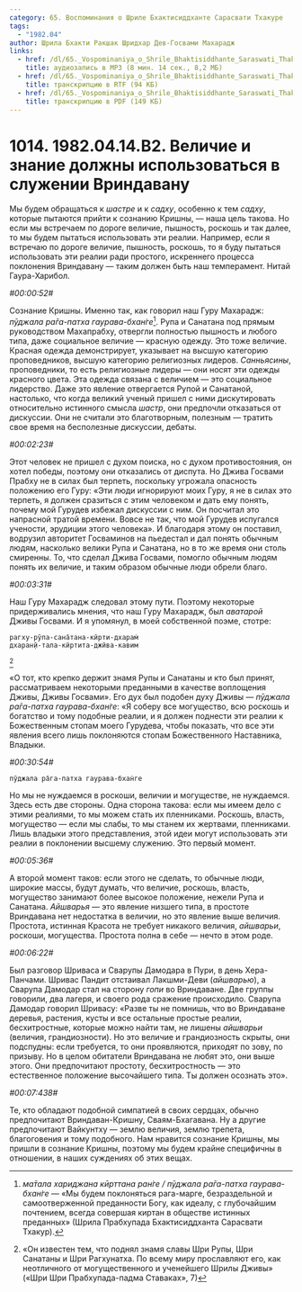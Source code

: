 ```yaml
---
category: 65. Воспоминания о Шриле Бхактисиддханте Сарасвати Тхакуре
tags:
  - "1982.04"
author: Шрила Бхакти Ракшак Шридхар Дев-Госвами Махарадж
links:
  - href: /dl/65._Vospominaniya_o_Shrile_Bhaktisiddhante_Saraswati_Thakure/1014_1982.04.14.B2_SridharMj_Velichie_i_znanie_dolzhny_ispol'zovat'sja_v_sluzhenii_Vrindavanu.mp3
    title: аудиозапись в MP3 (8 мин. 14 сек., 8,2 МБ)
  - href: /dl/65._Vospominaniya_o_Shrile_Bhaktisiddhante_Saraswati_Thakure/1014_1982.04.14.B2_SridharMj_Velichie_i_znanie_dolzhny_ispol'zovat'sja_v_sluzhenii_Vrindavanu.rtf
    title: транскрипцию в RTF (94 КБ)
  - href: /dl/65._Vospominaniya_o_Shrile_Bhaktisiddhante_Saraswati_Thakure/1014_1982.04.14.B2_SridharMj_Velichie_i_znanie_dolzhny_ispol'zovat'sja_v_sluzhenii_Vrindavanu.pdf
    title: транскрипцию в PDF (149 КБ)
---
```


# 1014. 1982.04.14.B2. Величие и знание должны использоваться в служении Вриндавану

Мы будем обращаться к *шастре* и к *садху*, особенно к тем *садху*, которые пытаются прийти к сознанию Кришны, — наша цель такова. Но если мы встречаем по дороге величие, пышность, роскошь и так далее, то мы будем пытаться использовать эти реалии. Например, если я встречаю по дороге величие, пышность, роскошь, то я буду пытаться использовать эти реалии ради простого, искреннего процесса поклонения Вриндавану — таким должен быть наш темперамент. Нитай Гаура-Харибол.

*#00:00:52#*

Сознание Кришны. Именно так, как говорил наш Гуру Махарадж: *пӯджала ра̄га-патха гаурава-бхан̇ге*[^_ftn1]. Рупа и Санатана под прямым руководством Махапрабху, отвергли полностью пышность и любого типа, даже социальное величие — красную одежду. Это тоже величие. Красная одежда демонстрирует, указывает на высшую категорию проповедников, высшую категорию религиозных лидеров. *Санньясины*, проповедники, то есть религиозные лидеры — они носят эти одежды красного цвета. Эта одежда связана с величием — это социальное лидерство. Даже это явление отвергается Рупой и Санатаной, настолько, что когда великий ученый пришел с ними дискутировать относительно истинного смысла *шастр*, они предпочли отказаться от дискуссии. Они не считали это благотворным, полезным — тратить свое время на бесполезные дискуссии, дебаты.

*#00:02:23#*

Этот человек не пришел с духом поиска, но с духом противостояния, он хотел победы, поэтому они отказались от диспута. Но Джива Госвами Прабху не в силах был терпеть, поскольку угрожала опасность положению его Гуру: «Эти люди игнорируют моих Гуру, я не в силах это терпеть, я должен сразиться с этим человеком и дать ему понять, почему мой Гурудев избежал дискуссии с ним. Он посчитал это напрасной тратой времени. Вовсе не так, что мой Гурудев испугался учености, эрудиции этого человека». И благодаря этому он поставил, водрузил авторитет Госваминов на пьедестал и дал понять обычным людям, насколько велики Рупа и Санатана, но в то же время они столь смиренны. То, что сделал Джива Госвами, помогло обычным людям понять их величие, и таким образом обычные люди обрели благо.

*#00:03:31#*

Наш Гуру Махарадж следовал этому пути. Поэтому некоторые придерживались мнения, что наш Гуру Махарадж, был *аватарой* Дживы Госвами. И я упомянул, в моей собственной поэме, стотре:

    рагху-рӯпа-сана̄тана-кӣрти-дхарам̇
    дхаран̣ӣ-тала-кӣртита-джӣва-кавим
[^_ftn2]

«О тот, кто крепко держит знамя Рупы и Санатаны и кто был принят, рассматриваем некоторыми преданными в качестве воплощения Дживы, Дживы Госвами». Его дух был подобен духу Дживы — *пӯджала ра̄га-патха гаурава-бхан̇ге*: «Я соберу все могущество, всю роскошь и богатство и тому подобные реалии, и я должен поднести эти реалии к Божественным стопам моего Гурудева, чтобы показать, что все эти явления всего лишь поклоняются стопам Божественного Наставника, Владыки.

*#00:30:54#*

    пӯджала ра̄га-патха гаурава-бхан̇ге

Но мы не нуждаемся в роскоши, величии и могуществе, не нуждаемся. Здесь есть две стороны. Одна сторона такова: если мы имеем дело с этими реалиями, то мы можем стать их пленниками. Роскошь, власть, могущество — если мы слабы, то мы станем их жертвами, пленниками. Лишь владыки этого представления, этой идеи могут использовать эти реалии в поклонении высшему служению. Это первый момент.

*#00:05:36#*

А второй момент таков: если этого не сделать, то обычные люди, широкие массы, будут думать, что величие, роскошь, власть, могущество занимают более высокое положение, нежели Рупа и Санатана. *Айшварья* — это явление низшего типа, в простоте Вриндавана нет недостатка в величии, но это явление выше величия. Простота, истинная Красота не требует никакого величия, *айшварьи*, роскоши, могущества. Простота полна в себе — нечто в этом роде.

*#00:06:22#*

Был разговор Шриваса и Сварупы Дамодара в Пури, в день Хера-Панчами. Шривас Пандит отстаивал Лакшми-Деви (*айшварью*), а Сварупа Дамодар стал на сторону *гопи* во Вриндаване. Две группы говорили, два лагеря, и своего рода сражение происходило. Сварупа Дамодар говорил Шривасу: «Разве ты не помнишь, что во Вриндаване деревья, растения, кусты и все остальные простые реалии, бесхитростные, которые можно найти там, не лишены *айшварьи* (величия, грандиозности). Но это величие и грандиозность скрыты, они подспудны: если требуется, то они проявляются, приходят по зову, по призыву. Но в целом обитатели Вриндавана не любят это, они выше этого. Они предпочитают простоту, бесхитростность — это естественное положение высочайшего типа. Ты должен осознать это».

*#00:07:438#*

Те, кто обладают подобной симпатией в своих сердцах, обычно предпочитают Вриндаван-Кришну, Сваям-Бхагавана. Ну а другие предпочитают Вайкунтху — землю величия, землю трепета, благоговения и тому подобного. Нам нравится сознание Кришны, мы пришли в сознание Кришны, поэтому мы будем крайне специфичны в отношении, в наших суждениях об этих вещах.



[^_ftn1]: *ма̄тала хариджана кӣрттана ран̇ге / пӯджала ра̄га-патха гаурава-бхан̇ге* — «Мы будем поклоняться рага-марге, безраздельной и самоотверженной преданности Богу, как идеалу, с глубочайшим почтением, всегда совершая киртан в обществе истинных преданных» (Шрила Прабхупада Бхактисиддханта Сарасвати Тхакур).

[^_ftn2]: «Он известен тем, что поднял знамя славы Шри Рупы, Шри Санатаны и Шри Рагхунатха. По всему миру прославляют его, как неотличного от могущественного и ученейшего Шрилы Дживы» («Шри Шри Прабхупада-падма Ставаках», 7)


